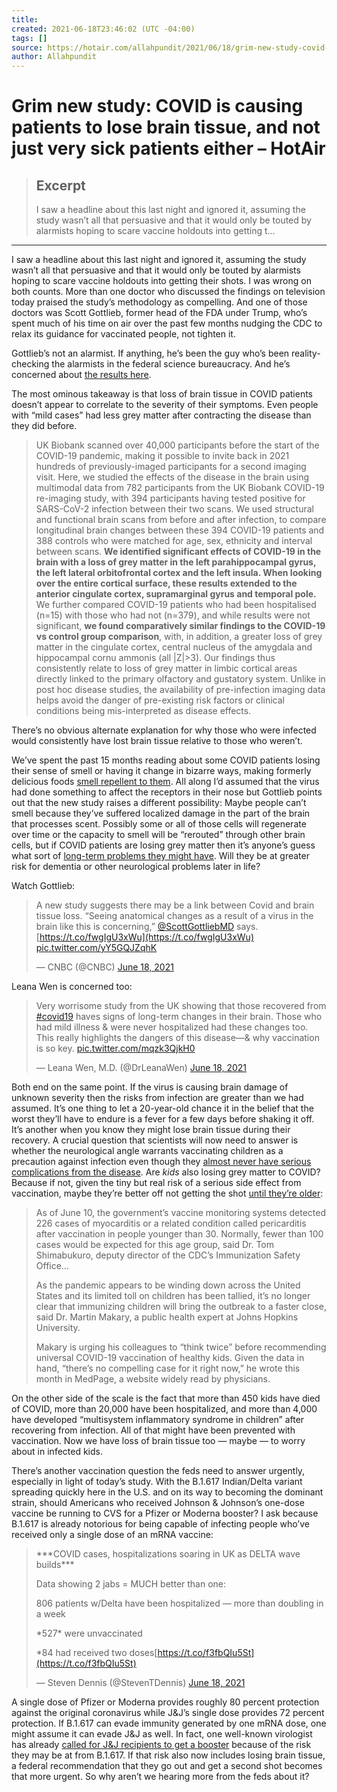 ```yaml
---
title:
created: 2021-06-18T23:46:02 (UTC -04:00)
tags: []
source: https://hotair.com/allahpundit/2021/06/18/grim-new-study-covid-is-causing-patients-to-lose-brain-tissue-and-not-just-very-sick-patients-either-n397653
author: Allahpundit
---
```


# Grim new study: COVID is causing patients to lose brain tissue, and not just very sick patients either – HotAir

> ## Excerpt
> I saw a headline about this last night and ignored it, assuming the study wasn’t all that persuasive and that it would only be touted by alarmists hoping to scare vaccine holdouts into getting t...

---
I saw a headline about this last night and ignored it, assuming the study wasn’t all that persuasive and that it would only be touted by alarmists hoping to scare vaccine holdouts into getting their shots. I was wrong on both counts. More than one doctor who discussed the findings on television today praised the study’s methodology as compelling. And one of those doctors was Scott Gottlieb, former head of the FDA under Trump, who’s spent much of his time on air over the past few months nudging the CDC to relax its guidance for vaccinated people, not tighten it.

Gottlieb’s not an alarmist. If anything, he’s been the guy who’s been reality-checking the alarmists in the federal science bureaucracy. And he’s concerned about [the results here](https://www.medrxiv.org/content/10.1101/2021.06.11.21258690v1).

The most ominous takeaway is that loss of brain tissue in COVID patients doesn’t appear to correlate to the severity of their symptoms. Even people with “mild cases” had less grey matter after contracting the disease than they did before.

> UK Biobank scanned over 40,000 participants before the start of the COVID-19 pandemic, making it possible to invite back in 2021 hundreds of previously-imaged participants for a second imaging visit. Here, we studied the effects of the disease in the brain using multimodal data from 782 participants from the UK Biobank COVID-19 re-imaging study, with 394 participants having tested positive for SARS-CoV-2 infection between their two scans. We used structural and functional brain scans from before and after infection, to compare longitudinal brain changes between these 394 COVID-19 patients and 388 controls who were matched for age, sex, ethnicity and interval between scans. **We identified significant effects of COVID-19 in the brain with a loss of grey matter in the left parahippocampal gyrus, the left lateral orbitofrontal cortex and the left insula. When looking over the entire cortical surface, these results extended to the anterior cingulate cortex, supramarginal gyrus and temporal pole.** We further compared COVID-19 patients who had been hospitalised (n=15) with those who had not (n=379), and while results were not significant, **we found comparatively similar findings to the COVID-19 vs control group comparison**, with, in addition, a greater loss of grey matter in the cingulate cortex, central nucleus of the amygdala and hippocampal cornu ammonis (all |Z|>3). Our findings thus consistently relate to loss of grey matter in limbic cortical areas directly linked to the primary olfactory and gustatory system. Unlike in post hoc disease studies, the availability of pre-infection imaging data helps avoid the danger of pre-existing risk factors or clinical conditions being mis-interpreted as disease effects.

There’s no obvious alternate explanation for why those who were infected would consistently have lost brain tissue relative to those who weren’t.

We’ve spent the past 15 months reading about some COVID patients losing their sense of smell or having it change in bizarre ways, making formerly delicious foods [smell repellent to them](https://www.nytimes.com/2021/06/15/health/covid-smells-food.html). All along I’d assumed that the virus had done something to affect the receptors in their nose but Gottlieb points out that the new study raises a different possibility: Maybe people can’t smell because they’ve suffered localized damage in the part of the brain that processes scent. Possibly some or all of those cells will regenerate over time or the capacity to smell will be “rerouted” through other brain cells, but if COVID patients are losing grey matter then it’s anyone’s guess what sort of [long-term problems they might have](https://www.nytimes.com/2021/06/15/health/covid-19-patients.html). Will they be at greater risk for dementia or other neurological problems later in life?

Watch Gottlieb:

> A new study suggests there may be a link between Covid and brain tissue loss. “Seeing anatomical changes as a result of a virus in the brain like this is concerning,” [@ScottGottliebMD](https://twitter.com/ScottGottliebMD?ref_src=twsrc%5Etfw) says. [https://t.co/fwgIgU3xWu](https://t.co/fwgIgU3xWu) [pic.twitter.com/yY5GQJZqhK](https://t.co/yY5GQJZqhK)
> 
> — CNBC (@CNBC) [June 18, 2021](https://twitter.com/CNBC/status/1405872158962823170?ref_src=twsrc%5Etfw)

Leana Wen is concerned too:

> Very worrisome study from the UK showing that those recovered from [#covid19](https://twitter.com/hashtag/covid19?src=hash&ref_src=twsrc%5Etfw) haves signs of long-term changes in their brain. Those who had mild illness & were never hospitalized had these changes too. This really highlights the dangers of this disease—& why vaccination is so key. [pic.twitter.com/mqzk3QjkH0](https://t.co/mqzk3QjkH0)
> 
> — Leana Wen, M.D. (@DrLeanaWen) [June 18, 2021](https://twitter.com/DrLeanaWen/status/1405929359135870982?ref_src=twsrc%5Etfw)

Both end on the same point. If the virus is causing brain damage of unknown severity then the risks from infection are greater than we had assumed. It’s one thing to let a 20-year-old chance it in the belief that the worst they’ll have to endure is a fever for a few days before shaking it off. It’s another when you know they might lose brain tissue during their recovery. A crucial question that scientists will now need to answer is whether the neurological angle warrants vaccinating children as a precaution against infection even though they [almost never have serious complications from the disease](https://www.nytimes.com/2021/06/18/briefing/kids-covid-and-delta.html). Are _kids_ also losing grey matter to COVID? Because if not, given the tiny but real risk of a serious side effect from vaccination, maybe they’re better off not getting the shot [until they’re older](https://www.latimes.com/science/story/2021-06-18/some-vaccine-experts-are-having-second-thoughts-about-immunizing-kids):

> As of June 10, the government’s vaccine monitoring systems detected 226 cases of myocarditis or a related condition called pericarditis after vaccination in people younger than 30. Normally, fewer than 100 cases would be expected for this age group, said Dr. Tom Shimabukuro, deputy director of the CDC’s Immunization Safety Office…
> 
> As the pandemic appears to be winding down across the United States and its limited toll on children has been tallied, it’s no longer clear that immunizing children will bring the outbreak to a faster close, said Dr. Martin Makary, a public health expert at Johns Hopkins University.
> 
> Makary is urging his colleagues to “think twice” before recommending universal COVID-19 vaccination of healthy kids. Given the data in hand, “there’s no compelling case for it right now,” he wrote this month in MedPage, a website widely read by physicians.

On the other side of the scale is the fact that more than 450 kids have died of COVID, more than 20,000 have been hospitalized, and more than 4,000 have developed “multisystem inflammatory syndrome in children” after recovering from infection. All of that might have been prevented with vaccination. Now we have loss of brain tissue too — maybe — to worry about in infected kids.

There’s another vaccination question the feds need to answer urgently, especially in light of today’s study. With the B.1.617 Indian/Delta variant spreading quickly here in the U.S. and on its way to becoming the dominant strain, should Americans who received Johnson & Johnson’s one-dose vaccine be running to CVS for a Pfizer or Moderna booster? I ask because B.1.617 is already notorious for being capable of infecting people who’ve received only a single dose of an mRNA vaccine:

> \*\*\*COVID cases, hospitalizations soaring in UK as DELTA wave builds\*\*\*
> 
> Data showing 2 jabs = MUCH better than one:
> 
> 806 patients w/Delta have been hospitalized — more than doubling in a week
> 
> \*527\* were unvaccinated
> 
> \*84 had received two doses[https://t.co/f3fbQIu5St](https://t.co/f3fbQIu5St)
> 
> — Steven Dennis (@StevenTDennis) [June 18, 2021](https://twitter.com/StevenTDennis/status/1405864417808556034?ref_src=twsrc%5Etfw)

A single dose of Pfizer or Moderna provides roughly 80 percent protection against the original coronavirus while J&J’s single dose provides 72 percent protection. If B.1.617 can evade immunity generated by one mRNA dose, one might assume it can evade J&J as well. In fact, one well-known virologist has already [called for J&J recipients to get a booster](https://twitter.com/angie_rasmussen/status/1404450346265628672) because of the risk they may be at from B.1.617. If that risk also now includes losing brain tissue, a federal recommendation that they go out and get a second shot becomes that more urgent. So why aren’t we hearing more from the feds about it?
